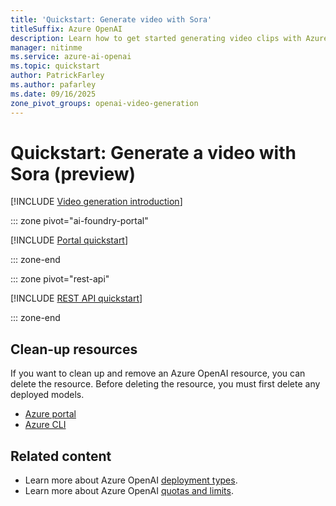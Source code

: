 ```yaml
---
title: 'Quickstart: Generate video with Sora'
titleSuffix: Azure OpenAI
description: Learn how to get started generating video clips with Azure OpenAI.
manager: nitinme
ms.service: azure-ai-openai
ms.topic: quickstart
author: PatrickFarley
ms.author: pafarley
ms.date: 09/16/2025
zone_pivot_groups: openai-video-generation
---
```


# Quickstart: Generate a video with Sora (preview)

[!INCLUDE [Video generation introduction](./includes/video-generation-intro.md)]

::: zone pivot="ai-foundry-portal"

[!INCLUDE [Portal quickstart](includes/video-generation-studio.md)]

::: zone-end

::: zone pivot="rest-api"


[!INCLUDE [REST API quickstart](includes/video-generation-rest.md)]

::: zone-end


## Clean-up resources

If you want to clean up and remove an Azure OpenAI resource, you can delete the resource. Before deleting the resource, you must first delete any deployed models.

- [Azure portal](../../ai-services/multi-service-resource.md?pivots=azportal#clean-up-resources)
- [Azure CLI](../../ai-services/multi-service-resource.md?pivots=azcli#clean-up-resources)

## Related content

* Learn more about Azure OpenAI [deployment types](../../foundry-models/concepts/deployment-types.md).
* Learn more about Azure OpenAI [quotas and limits](quotas-limits.md).

